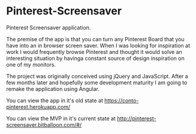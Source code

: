 # Pinterest-Screensaver
 
 Pinterest Screensaver application.
 
 The premise of the app is that you can turn any Pinterest Board that you have into an in browser screen saver. When I was looking for inspiration at work I would frequently browse Pinterest and thought it would solve an interesting situation by havinga constant source of design inspiration on one of my monitors.
 
 The project was originally conceived using jQuery and JavaScript. After a few months later and hopefully some development maturity I am going to remake the application using Angular.
 
 You can view the app in it's old state at https://conto-pinterest.herokuapp.com/
 
 
 You can view the MVP in it's current state at http://pinterest-screensaver.bitballoon.com/#/